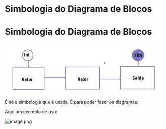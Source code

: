 # Simbologia do Diagrama de Blocos

# Simbologia do Diagrama de Blocos

![image.png](image.png)

É só a simbologia que é usada. É para poder fazer os diagramas. 

Aqui um exemplo de uso: 

![image.png](image%201.png)